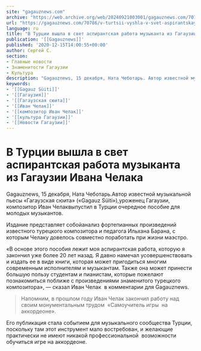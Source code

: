 ```yaml
---
site: "gagauznews.com"
archive: "https://web.archive.org/web/20240921003001/gagauznews.com/70786/v-turtsii-vyshla-v-svet-aspirantskaya-rabota-muzykanta-iz-gagauzii-ivana-chelaka.html"
url: "https://gagauznews.com/70786/v-turtsii-vyshla-v-svet-aspirantskaya-rabota-muzykanta-iz-gagauzii-ivana-chelaka.html"
language: ru
title: "В Турции вышла в свет аспирантская работа музыканта из Гагаузии Ивана Челака"
publication: '[[Gagauznews]]'
published: '2020-12-15T14:00:55+00:00'
author: Сергей С.
section:
- Главные новости
- Знаменитости Гагаузии
- Культура
description: "Gagauznews, 15 декабря, Ната Чеботарь. Автор известной музыкальной пьесы «Гагаузская сюита» («Gagauz Süiti»), уроженец Гагаузии, композитор Иван Челак выпустил в Турции очередное пособие для молодых музыкантов. Издание представляет собой анализ фортепианных произведений известного турецкого композитора и педагога Ильхана Барана, с которым Челаку довелось совместно поработать при жизни маэстро. «В основе этого пособия лежит моя аспирантская работа, которую я закончил уже более 20 лет назад. Я давно намечал усовершенствовать и издать ее в виде книги, которая может пригодиться многим современным исполнителям и музыкантам. Также она может принести большую пользу студентам и пианистам, которые пожелают познакомиться поближе с произведениями знаменитого турецкого композитора», […]"
keywords:
- '[[Gagauz Süiti]]'
- '[[Гагаузия]]'
- '[[Гагаузская сюита]]'
- '[[Иван Челак]]'
- '[[композитор Иван Челак]]'
- '[[культура Гагаузии]]'
- '[[Новости Гагаузии]]'
---
```


# В Турции вышла в свет аспирантская работа музыканта из Гагаузии Ивана Челака

Gagauznews, 15 декабря, Ната Чеботарь.Автор известной музыкальной пьесы «Гагаузская сюита» («Gagauz Süiti»),уроженец Гагаузии, композитор Иван Челаквыпустил в Турции очередное пособие для молодых музыкантов.

Издание представляет собойанализ фортепианных произведений известного турецкого композитора и педагога Ильхана Барана, с которым Челаку довелось совместно поработать при жизни маэстро.

«В основе этого пособия лежит моя аспирантская работа, которую я закончил уже более 20 лет назад. Я давно намечал усовершенствовать и издать ее в виде книги, которая может пригодиться многим современным исполнителям и музыкантам. Также она может принести большую пользу студентам и пианистам, которые пожелают познакомиться поближе с произведениями знаменитого турецкого композитора», — сказал Иван Челак  в комментарии для Gagauznews.

> Напомним, в прошлом году Иван Челак закончил работу над своим монументальным трудом  «Самоучитель игры  на аккордеоне».

Его публикация стала событием для музыкального сообщества Турции, поскольку там этот инструмент мало востребован, и желающие практически не имеют никакой профессиональной  возможности обучиться игре на аккордеоне.